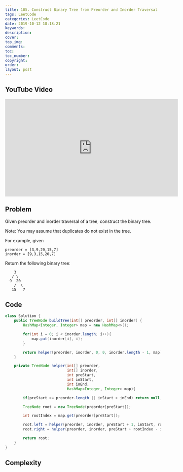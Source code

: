 ```yaml
---
title: 105. Construct Binary Tree from Preorder and Inorder Traversal
tags: LeetCode
categories: LeetCode
date: 2019-10-12 18:18:21
keywords:
description:
cover:
top_img:
comments:
toc:
toc_number:
copyright:
order:
layout: post
---
```


## YouTube Video

<iframe width="560" height="315" src="https://www.youtube.com/embed/6Xcz08RkRHE" frameborder="0" allow="accelerometer; autoplay; encrypted-media; gyroscope; picture-in-picture" allowfullscreen></iframe>

## Problem

Given preorder and inorder traversal of a tree, construct the binary tree.

Note:
You may assume that duplicates do not exist in the tree.

For example, given

```
preorder = [3,9,20,15,7]
inorder = [9,3,15,20,7]
```

Return the following binary tree:

```
    3
   / \
  9  20
    /  \
   15   7
```

## Code

```java
class Solution {
    public TreeNode buildTree(int[] preorder, int[] inorder) {
        HashMap<Integer, Integer> map = new HashMap<>();

        for(int i = 0; i < inorder.length; i++){
            map.put(inorder[i], i);
        }

        return helper(preorder, inorder, 0, 0, inorder.length - 1, map);
    }

    private TreeNode helper(int[] preorder,
                            int[] inorder,
                            int preStart,
                            int inStart,
                            int inEnd,
                            HashMap<Integer, Integer> map){

        if(preStart >= preorder.length || inStart > inEnd) return null;

        TreeNode root = new TreeNode(preorder[preStart]);

        int rootIndex = map.get(preorder[preStart]);

        root.left = helper(preorder, inorder, preStart + 1, inStart, rootIndex - 1, map);
        root.right = helper(preorder, inorder, preStart + rootIndex - inStart + 1, rootIndex + 1, inEnd, map);

        return root;
    }
}
```

## Complexity
